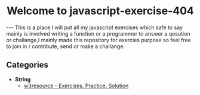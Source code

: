 <h1 align="center"> Welcome to javascript-exercise-404</h1>
---
This is a place I will put all my javascript exercises which safe to say mainly is involved writing a function or a programmer to answer a qesution or challange,I mainly made this repository for exercies purpose so feel free to join in / contribute, send or make a challange.

## Categories
* **String**
    * [w3resource - Exercises, Practice, Solution](https://www.w3resource.com/javascript-exercises/javascript-string-exercises.php "more info")
